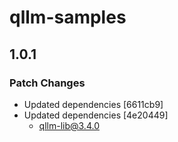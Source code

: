 # qllm-samples

## 1.0.1

### Patch Changes

-   Updated dependencies [6611cb9]
-   Updated dependencies [4e20449]
    -   qllm-lib@3.4.0
